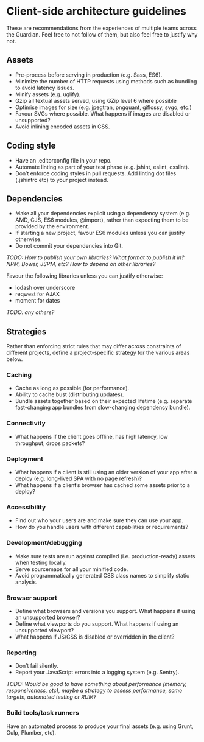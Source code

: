 # Client-side architecture guidelines

These are recommendations from the experiences of multiple teams
across the Guardian. Feel free to not follow of them, but also feel
free to justify why not.

## Assets

- Pre-process before serving in production (e.g. Sass, ES6).
- Minimize the number of HTTP requests using methods such as bundling
  to avoid latency issues.
- Minify assets (e.g. uglify).
- Gzip all textual assets served, using GZip level 6 where possible
- Optimise images for size (e.g. jpegtran, pngquant, giflossy, svgo,
  etc.)
- Favour SVGs where possible. What happens if images are disabled or
  unsupported?
- Avoid inlining encoded assets in CSS.


## Coding style

- Have an .editorconfig file in your repo.
- Automate linting as part of your test phase (e.g. jshint, eslint,
  csslint).
- Don’t enforce coding styles in pull requests. Add linting dot files
  (.jshintrc etc) to your project instead.


## Dependencies

- Make all your dependencies explicit using a dependency system
  (e.g. AMD, CJS, ES6 modules, @import), rather than expecting them to
  be provided by the environment.
- If starting a new project, favour ES6 modules unless you can justify
  otherwise.
- Do not commit your dependencies into Git.

*TODO: How to publish your own libraries? What format to publish it in?
NPM, Bower, JSPM, etc? How to depend on other libraries?*

Favour the following libraries unless you can justify otherwise:
- lodash over underscore
- reqwest for AJAX
- moment for dates

*TODO: any others?*


## Strategies

Rather than enforcing strict rules that may differ across constraints
of different projects, define a project-specific strategy for the
various areas below.

### Caching

- Cache as long as possible (for performance).
- Ability to cache bust (distributing updates).
- Bundle assets together based on their expected lifetime
  (e.g. separate fast-changing app bundles from slow-changing
  dependency bundle).

### Connectivity

- What happens if the client goes offline, has high latency, low
  throughput, drops packets?

### Deployment

- What happens if a client is still using an older version of your app
  after a deploy (e.g. long-lived SPA with no page refresh)?
- What happens if a client’s browser has cached some assets prior to a
  deploy?

### Accessibility

- Find out who your users are and make sure they can use your app.
- How do you handle users with different capabilities or requirements?

### Development/debugging

- Make sure tests are run against compiled (i.e. production-ready)
  assets when testing locally.
- Serve sourcemaps for all your minified code.
- Avoid programmatically generated CSS class names to simplify static
  analysis.

### Browser support

- Define what browsers and versions you support. What happens if using an unsupported browser?
- Define what viewports do you support. What happens if using an unsupported viewport?
- What happens if JS/CSS is disabled or overridden in the client?

### Reporting

- Don’t fail silently.
- Report your JavaScript errors into a logging system (e.g. Sentry).

*TODO: Would be good to have something about performance (memory,
responsiveness, etc), maybe a strategy to assess performance, some
targets, automated testing or RUM?*

### Build tools/task runners

Have an automated process to produce your final assets (e.g. using
Grunt, Gulp, Plumber, etc).
